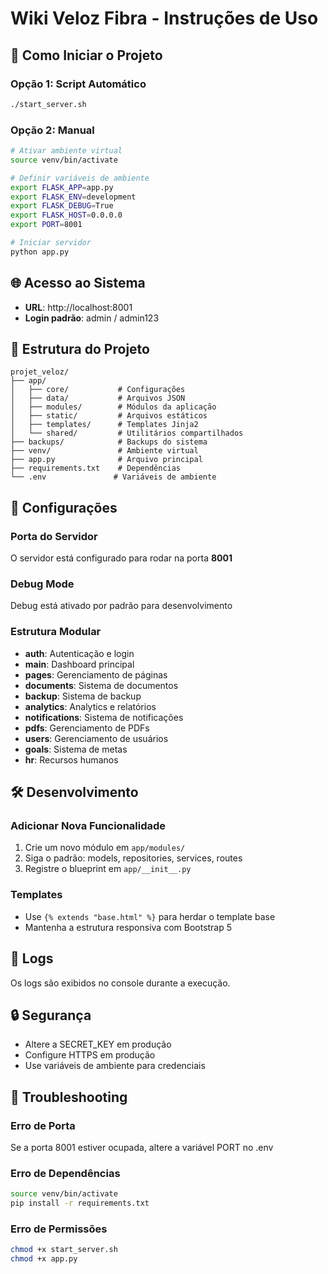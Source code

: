 # Wiki Veloz Fibra - Instruções de Uso

## 🚀 Como Iniciar o Projeto

### Opção 1: Script Automático
```bash
./start_server.sh
```

### Opção 2: Manual
```bash
# Ativar ambiente virtual
source venv/bin/activate

# Definir variáveis de ambiente
export FLASK_APP=app.py
export FLASK_ENV=development
export FLASK_DEBUG=True
export FLASK_HOST=0.0.0.0
export PORT=8001

# Iniciar servidor
python app.py
```

## 🌐 Acesso ao Sistema

- **URL**: http://localhost:8001
- **Login padrão**: admin / admin123

## 📁 Estrutura do Projeto

```
projet_veloz/
├── app/
│   ├── core/           # Configurações
│   ├── data/           # Arquivos JSON
│   ├── modules/        # Módulos da aplicação
│   ├── static/         # Arquivos estáticos
│   ├── templates/      # Templates Jinja2
│   └── shared/         # Utilitários compartilhados
├── backups/            # Backups do sistema
├── venv/               # Ambiente virtual
├── app.py              # Arquivo principal
├── requirements.txt    # Dependências
└── .env               # Variáveis de ambiente
```

## 🔧 Configurações

### Porta do Servidor
O servidor está configurado para rodar na porta **8001**

### Debug Mode
Debug está ativado por padrão para desenvolvimento

### Estrutura Modular
- **auth**: Autenticação e login
- **main**: Dashboard principal
- **pages**: Gerenciamento de páginas
- **documents**: Sistema de documentos
- **backup**: Sistema de backup
- **analytics**: Analytics e relatórios
- **notifications**: Sistema de notificações
- **pdfs**: Gerenciamento de PDFs
- **users**: Gerenciamento de usuários
- **goals**: Sistema de metas
- **hr**: Recursos humanos

## 🛠️ Desenvolvimento

### Adicionar Nova Funcionalidade
1. Crie um novo módulo em `app/modules/`
2. Siga o padrão: models, repositories, services, routes
3. Registre o blueprint em `app/__init__.py`

### Templates
- Use `{% extends "base.html" %}` para herdar o template base
- Mantenha a estrutura responsiva com Bootstrap 5

## 📝 Logs

Os logs são exibidos no console durante a execução.

## 🔒 Segurança

- Altere a SECRET_KEY em produção
- Configure HTTPS em produção
- Use variáveis de ambiente para credenciais

## 🚨 Troubleshooting

### Erro de Porta
Se a porta 8001 estiver ocupada, altere a variável PORT no .env

### Erro de Dependências
```bash
source venv/bin/activate
pip install -r requirements.txt
```

### Erro de Permissões
```bash
chmod +x start_server.sh
chmod +x app.py
```
